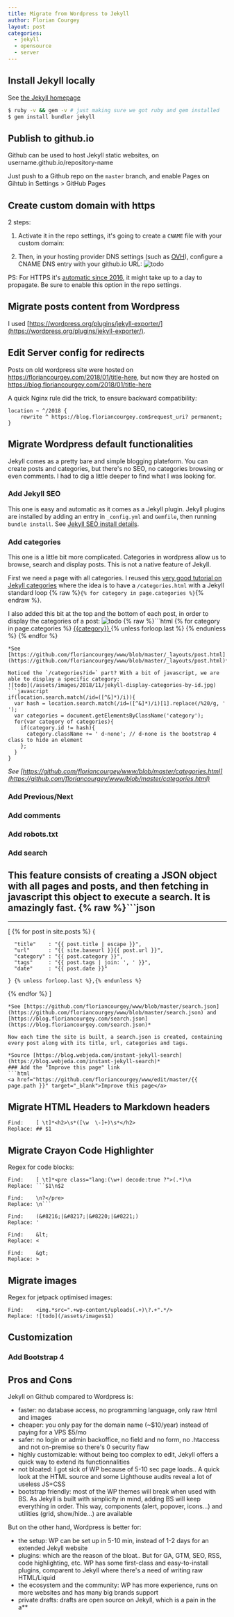 ```yaml
---
title: Migrate from Wordpress to Jekyll
author: Florian Courgey
layout: post
categories:
  - jekyll
  - opensource
  - server
---
```

## Install Jekyll locally
See [the Jekyll homepage](https://jekyllrb.com/)
```bash
$ ruby -v && gem -v # just making sure we got ruby and gem installed
$ gem install bundler jekyll
```
## Publish to github.io
Github can be used to host Jekyll static websites, on username.github.io/repository-name

Just push to a Github repo on the `master` branch, and enable Pages on Gihtub in Settings > GitHub Pages
## Create custom domain with https
2 steps:
1. Activate it in the repo settings, it's going to create a `CNAME` file with your custom domain:

2. Then, in your hosting provider DNS settings (such as [OVH](https://www.ovh.co.uk/domains/)), configure a CNAME DNS entry with your github.io URL:
![todo](/assets/images/2018/11/ovh-dns-blog-floriancourgey-com.jpg)

PS: For HTTPS it's [automatic since 2016](https://help.github.com/articles/securing-your-github-pages-site-with-https/), it might take up to a day to propagate. Be sure to enable this option in the repo settings.

## Migrate posts content from Wordpress
I used [https://wordpress.org/plugins/jekyll-exporter/](https://wordpress.org/plugins/jekyll-exporter/).

## Edit Server config for redirects
Posts on old wordpress site were hosted on https://floriancourgey.com/2018/01/title-here, but now they are hosted on https://blog.floriancourgey.com/2018/01/title-here

A quick Nginx rule did the trick, to ensure backward compatibility:
```nginx
location ~ ^/2018 {
	rewrite ^ https://blog.floriancourgey.com$request_uri? permanent;
}
```

## Migrate Wordpress default functionalities
Jekyll comes as a pretty bare and simple blogging plateform. You can create posts and categories, but there's no SEO, no categories browsing or even comments. I had to dig a little deeper to find what I was looking for.

### Add Jekyll SEO
This one is easy and automatic as it comes as a Jekyll plugin. Jekyll plugins are installed by adding an entry in `_config.yml` and `Gemfile`, then running `bundle install`. See [Jekyll SEO install details](https://github.com/jekyll/jekyll-seo-tag/blob/master/docs/installation.md).
### Add categories
This one is a little bit more complicated. Categories in wordpress allow us to browse, search and display posts. This is not a native feature of Jekyll.

First we need a page with all categories. I reused this [very good tutorial on Jekyll categories](https://blog.webjeda.com/jekyll-categories/) where the idea is to have a `/categories.html` with a Jekyll standard loop {% raw %}`{% for category in page.categories %}`{% endraw %}.

I also added this bit at the top and the bottom of each post, in order to display the categories of a post:
![todo](/assets/images/2018/11/wordpress-to-jekyll-categories-display.jpg)
{% raw %}```html
{% for category in page.categories %}
  <a href="{{site.baseurl}}/categories?id={{category|slugize}}"
    class="badge badge-info">
    <i class="fas fa-tag"></i> {{category}}
  </a>
  {% unless forloop.last %}&nbsp;{% endunless %}
{% endfor %}
```{% endraw %}
*See [https://github.com/floriancourgey/www/blob/master/_layouts/post.html](https://github.com/floriancourgey/www/blob/master/_layouts/post.html)*

Noticed the `/categories?id=` part? With a bit of javascript, we are able to display a specific category:
![todo](/assets/images/2018/11/jekyll-display-categories-by-id.jpg)
```javascript
if(location.search.match(/id=([^&]*)/i)){
  var hash = location.search.match(/id=([^&]*)/i)[1].replace(/%20/g, ' ');
  var categories = document.getElementsByClassName('category');
  for(var category of categories){
    if(category.id != hash){
      category.className += ' d-none'; // d-none is the bootstrap 4 class to hide an element
    };
  }
}
```
*See [https://github.com/floriancourgey/www/blob/master/categories.html](https://github.com/floriancourgey/www/blob/master/categories.html)*

### Add Previous/Next
### Add comments
### Add robots.txt
### Add search
This feature consists of creating a JSON object with all pages and posts, and then fetching in javascript this object to execute a search. It is amazingly fast.
{% raw %}```json
---
---
[
  {% for post in site.posts %}
    {

      "title"    : "{{ post.title | escape }}",
      "url"      : "{{ site.baseurl }}{{ post.url }}",
      "category" : "{{ post.category }}",
      "tags"     : "{{ post.tags | join: ', ' }}",
      "date"     : "{{ post.date }}"

    } {% unless forloop.last %},{% endunless %}
  {% endfor %}
]

```{% endraw %}
*See [https://github.com/floriancourgey/www/blob/master/search.json](https://github.com/floriancourgey/www/blob/master/search.json) and [https://blog.floriancourgey.com/search.json](https://blog.floriancourgey.com/search.json)*

Now each time the site is built, a search.json is created, containing every post along with its title, url, categories and tags.

*Source [https://blog.webjeda.com/instant-jekyll-search](https://blog.webjeda.com/instant-jekyll-search)*
### Add the "Improve this page" link
```html
<a href="https://github.com/floriancourgey/www/edit/master/{{ page.path }}" target="_blank">Improve this page</a>
```

## Migrate HTML Headers to Markdown headers
```
Find:    [ \t]*<h2>\s*([\w  \-]+)\s*</h2>
Replace: ## $1
```

## Migrate Crayon Code Highlighter
Regex for code blocks:
```
Find:    [ \t]*<pre class="lang:(\w+) decode:true ?">(.*)\n
Replace: ```$1\n$2

Find:    \n?</pre>
Replace: \n```

Find:    (&#8216;|&#8217;|&#8220;|&#8221;)
Replace: '

Find:    &lt;
Replace: <

Find:    &gt;
Replace: >
```


## Migrate images
Regex for jetpack optimised images:
~~~
Find:    <img.*src=".+wp-content/uploads(.+)\?.+".*/>
Replace: ![todo](/assets/images$1)
~~~

## Customization
### Add Bootstrap 4

## Pros and Cons
Jekyll on Github compared to Wordpress is:
- faster: no database access, no programming language, only raw html and images
- cheaper: you only pay for the domain name (~$10/year) instead of paying for a VPS $5/mo
- safer: no login or admin backoffice, no field and no form, no .htaccess and not on-premise so there's 0 security flaw
- highly customizable: without being too complex to edit, Jekyll offers a quick way to extend its functionnalities
- not bloated: I got sick of WP because of 5-10 sec page loads.. A quick look at the HTML source and some Lighthouse audits reveal a lot of useless JS+CSS
- bootstrap friendly: most of the WP themes will break when used with BS. As Jekyll is built with simplicity in mind, adding BS will keep everything in order. This way, components (alert, popover, icons...) and utilities (grid, show/hide...) are available

But on the other hand, Wordpress is better for:
- the setup: WP can be set up in 5-10 min, instead of 1-2 days for an extended Jekyll website
- plugins: which are the reason of the bloat.. But for GA, GTM, SEO, RSS, code highlighting, etc. WP has some first-class and easy-to-install plugins, comparent to Jekyll where there's a need of writing raw HTML/Liquid
- the ecosystem and the community: WP has more experience, runs on more websites and has many big brands support
- private drafts: drafts are open source on Jekyll, which is a pain in the a**
